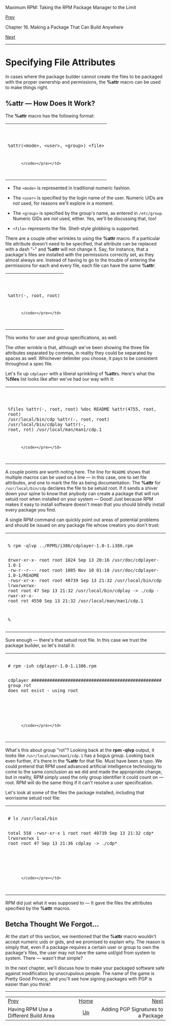 <div class="NAVHEADER">

Maximum RPM: Taking the RPM Package Manager to the Limit

</div>

[Prev](s1-rpm-anywhere-different-build-area.md)

Chapter 16. Making a Package That Can Build Anywhere

[Next](ch-rpm-pgp.md)

-----

<div class="sect1">

# <span id="s1-rpm-anywhere-specifying-file-attributes">Specifying File Attributes</span>

In cases where the package builder cannot create the files to be
packaged with the proper ownership and permissions, the **%attr** macro
can be used to make things right.

<div class="sect2">

## <span id="s2-rpm-anywhere-attr-macro">**%attr** — How Does It Work?</span>

The **%attr** macro has the following format:

<table>
<colgroup>
<col style="width: 100%" />
</colgroup>
<tbody>
<tr class="odd">
<td><pre class="screen"><code>%attr(&lt;mode&gt;, &lt;user&gt;, &lt;group&gt;) &lt;file&gt;

          </code></pre></td>
</tr>
</tbody>
</table>

  - The `<mode>` is represented in traditional numeric fashion.

  - The `<user>` is specified by the login name of the user. Numeric
    UIDs are *not* used, for reasons we'll explore in a moment.

  - The `<group>` is specified by the group's name, as entered in
    `/etc/group`. Numeric GIDs are *not* used, either. Yes, we'll be
    discussing that, too\!

  - `<file>` represents the file. Shell-style globbing is supported.

There are a couple other wrinkles to using the **%attr** macro. If a
particular file attribute doesn't need to be specified, that attribute
can be replaced with a dash "**-**" and **%attr** will not change it.
Say, for instance, that a package's files are installed with the
permissions correctly set, as they almost always are. Instead of having
to go to the trouble of entering the permissions for each and every
file, each file can have the same **%attr**:

<table>
<colgroup>
<col style="width: 100%" />
</colgroup>
<tbody>
<tr class="odd">
<td><pre class="screen"><code>%attr(-, root, root)

          </code></pre></td>
</tr>
</tbody>
</table>

This works for user and group specifications, as well.

The other wrinkle is that, although we've been showing the three file
attributes separated by commas, in reality they could be separated by
spaces as well. Whichever delimiter you choose, it pays to be consistent
throughout a spec file.

Let's fix up `cdplayer` with a liberal sprinkling of **%attr**s. Here's
what the **%files** list looks like after we've had our way with it:

<table>
<colgroup>
<col style="width: 100%" />
</colgroup>
<tbody>
<tr class="odd">
<td><pre class="screen"><code>%files
%attr(-, root, root) %doc README
%attr(4755, root, root) /usr/local/bin/cdp
%attr(-, root, root) /usr/local/bin/cdplay
%attr(-, root, rot) /usr/local/man/man1/cdp.1

          </code></pre></td>
</tr>
</tbody>
</table>

A couple points are worth noting here. The line for `README` shows that
multiple macros can be used on a line — in this case, one to set file
attributes, and one to mark the file as being documentation. The
**%attr** for `/usr/local/bin/cdp` declares the file to be setuid root.
If it sends a shiver down your spine to know that anybody can create a
package that will run setuid root when installed on your system — Good\!
Just because RPM makes it easy to install software doesn't mean that you
should blindly install every package you find.

A single RPM command can quickly point out areas of potential problems
and should be issued on any package file whose creators you don't trust:

<table>
<colgroup>
<col style="width: 100%" />
</colgroup>
<tbody>
<tr class="odd">
<td><pre class="screen"><code>% rpm -qlvp ../RPMS/i386/cdplayer-1.0-1.i386.rpm
drwxr-xr-x-  root  root   1024 Sep 13 20:16 /usr/doc/cdplayer-1.0-1
-rw-r--r---  root  root   1085 Nov 10 01:10 /usr/doc/cdplayer-1.0-1/README
-rwsr-xr-x-  root  root  40739 Sep 13 21:32 /usr/local/bin/cdp
lrwxrwxrwx-  root  root     47 Sep 13 21:32 /usr/local/bin/cdplay -&gt; ./cdp
-rwxr-xr-x-  root   rot   4550 Sep 13 21:32 /usr/local/man/man1/cdp.1

% 
          </code></pre></td>
</tr>
</tbody>
</table>

Sure enough — there's that setuid root file. In this case we trust the
package builder, so let's install it:

<table>
<colgroup>
<col style="width: 100%" />
</colgroup>
<tbody>
<tr class="odd">
<td><pre class="screen"><code># rpm -ivh cdplayer-1.0-1.i386.rpm
cdplayer       ##################################################
group rot does not exist - using root

#
          </code></pre></td>
</tr>
</tbody>
</table>

What's this about group "rot"? Looking back at the **rpm -qlvp** output,
it looks like `/usr/local/man/man1/cdp.1` has a bogus group. Looking
back even further, it's there in the **%attr** for that file. Must have
been a typo. We could pretend that RPM used advanced artificial
intelligence technology to come to the same conclusion as we did and
made the appropriate change, but in reality, RPM simply used the only
group identifier it could count on — root. RPM will do the same thing if
it can't resolve a user specification.

Let's look at some of the files the package installed, including that
worrisome setuid root file:

<table>
<colgroup>
<col style="width: 100%" />
</colgroup>
<tbody>
<tr class="odd">
<td><pre class="screen"><code># ls /usr/local/bin
total 558
-rwsr-xr-x   1 root     root        40739 Sep 13 21:32 cdp*
lrwxrwxrwx   1 root     root           47 Sep 13 21:36 cdplay -&gt; ./cdp*

# 
          </code></pre></td>
</tr>
</tbody>
</table>

RPM did just what it was supposed to — It gave the files the attributes
specified by the **%attr** macros.

</div>

<div class="sect2">

## <span id="s2-rpm-anywhere-betcha">Betcha Thought We Forgot…</span>

At the start of this section, we mentioned that the **%attr** macro
wouldn't accept numeric uids or gids, and we promised to explain why.
The reason is simply that, even if a package requires a certain user or
group to own the package's files, the user may not have the same uid/gid
from system to system. There — wasn't that simple?

In the next chapter, we'll discuss how to make your packaged software
safe against modification by unscrupulous people. The name of the game
is Pretty Good Privacy, and you'll see how signing packages with PGP is
easier than you think\!

</div>

</div>

<div class="NAVFOOTER">

-----

|                                                   |                            |                                    |
| :------------------------------------------------ | :------------------------: | ---------------------------------: |
| [Prev](s1-rpm-anywhere-different-build-area.md) |     [Home](index.md)     |            [Next](ch-rpm-pgp.md) |
| Having RPM Use a Different Build Area             | [Up](ch-rpm-anywhere.md) | Adding PGP Signatures to a Package |

</div>
